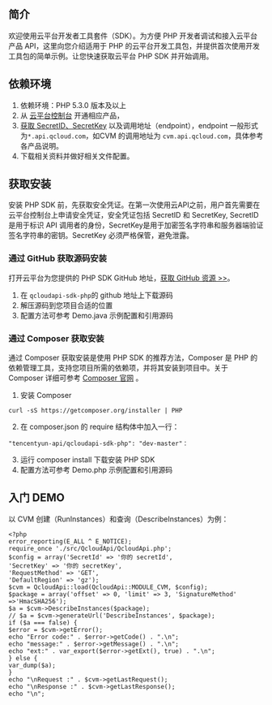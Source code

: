 
## 简介
欢迎使用云平台开发者工具套件（SDK）。为方便 PHP 开发者调试和接入云平台产品 API，这里向您介绍适用于 PHP 的云平台开发工具包，并提供首次使用开发工具包的简单示例。让您快速获取云平台 PHP SDK 并开始调用。

## 依赖环境
1.  依赖环境：PHP 5.3.0 版本及以上
2. 从 [云平台控制台](https://console.tce.fsphere.c) 开通相应产品，
3. [获取 SecretID、SecretKey](http://console.tce.fsphere.cn/capi) 以及调用地址（endpoint），endpoint 一般形式为`*.api.qcloud.com`，如CVM 的调用地址为 `cvm.api.qcloud.com`，具体参考各产品说明。
4. 下载相关资料并做好相关文件配置。

## 获取安装
安装 PHP SDK 前，先获取安全凭证。在第一次使用云API之前，用户首先需要在云平台控制台上申请安全凭证，安全凭证包括 SecretID 和 SecretKey, SecretID 是用于标识 API 调用者的身份，SecretKey是用于加密签名字符串和服务器端验证签名字符串的密钥。SecretKey 必须严格保管，避免泄露。

### 通过 GitHub 获取源码安装
打开云平台为您提供的 PHP SDK GitHub 地址，[获取 GitHub 资源 >>](https://github.com/QcloudApi/qcloudapi-sdk-php)。
1. 在 `qcloudapi-sdk-php`的 github 地址上下载源码
2. 解压源码到您项目合适的位置
3. 配置方法可参考 Demo.java 示例配置和引用源码

### 通过 Composer  获取安装
通过  Composer 获取安装是使用 PHP SDK 的推荐方法，Composer 是 PHP 的依赖管理工具，支持您项目所需的依赖项，并将其安装到项目中。关于 Composer 详细可参考 [Composer 官网](http://www.phpcomposer.com/) 。
1. 安装 Composer
```
curl -sS https://getcomposer.org/installer | PHP
```
2. 在 composer.json 的 require 结构体中加入一行：
```
"tencentyun-api/qcloudapi-sdk-php": "dev-master"：
```
3. 运行 composer install 下载安装 PHP SDK
4. 配置方法可参考 Demo.php 示例配置和引用源码

## 入门 DEMO
以 CVM 创建（RunInstances）和查询（DescribeInstances）为例：
```
<?php
error_reporting(E_ALL ^ E_NOTICE);
require_once './src/QcloudApi/QcloudApi.php';
$config = array('SecretId' => '你的 secretId',
'SecretKey' => '你的 secretKey',
'RequestMethod' => 'GET',
'DefaultRegion' => 'gz');
$cvm = QcloudApi::load(QcloudApi::MODULE_CVM, $config);
$package = array('offset' => 0, 'limit' => 3, 'SignatureMethod' =>'HmacSHA256');
$a = $cvm->DescribeInstances($package);
// $a = $cvm->generateUrl('DescribeInstances', $package);
if ($a === false) {
$error = $cvm->getError();
echo "Error code:" . $error->getCode() . ".\n";
echo "message:" . $error->getMessage() . ".\n";
echo "ext:" . var_export($error->getExt(), true) . ".\n";
} else {
var_dump($a);
}
echo "\nRequest :" . $cvm->getLastRequest();
echo "\nResponse :" . $cvm->getLastResponse();
echo "\n";

```
